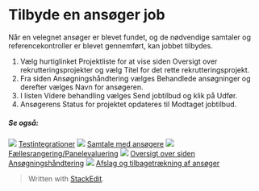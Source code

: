 # Tilbyde en ansøger job

Når en velegnet ansøger er blevet fundet, og de nødvendige samtaler og referencekontroller er blevet gennemført, kan jobbet tilbydes.

1.  Vælg hurtiglinket  Projektliste  for at vise siden  Oversigt over rekrutteringsprojekter  og vælg  Titel  for det rette rekrutteringsprojekt.
2.  Fra siden  Ansøgningshåndtering  vælges  Behandlede ansøgninger  og derefter vælges  Navn  for ansøgeren.
3.  I listen  Videre behandling  vælges  Send jobtilbud  og klik på  Udfør.
4.  Ansøgerens  Status for projektet  opdateres til  Modtaget jobtilbud.

##### Se også:

![](../Resources/Images/icon-document-link.png)  [Testintegrationer](test_integrations.htm)
![](../Resources/Images/icon-document-link.png)  [Samtale med ansøgere](interviewing_applicants.htm)
![](../Resources/Images/icon-document-link.png)  [Fællesrangering/Panelevaluering](collaborative_rating_panel_review.htm)
![](../Resources/Images/icon-document-link.png)  [Oversigt over siden Ansøgningshåndtering](application_handling_page_overview.htm)
![](../Resources/Images/icon-document-link.png)  [Afslag og tilbagetrækning af ansøger](rejecting_and_withdrawing_an_applicant.htm)


> Written with [StackEdit](https://stackedit.io/).
<!--stackedit_data:
eyJoaXN0b3J5IjpbMTA2MTI0Mjg0XX0=
-->